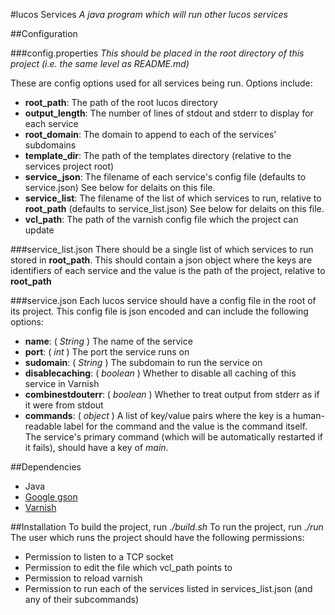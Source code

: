 #lucos Services
_A java program which will run other lucos services_

##Configuration


###config.properties
_This should be placed in the root directory of this project (i.e. the same level as README.md)_

These are config options used for all services being run.  Options include:
* **root_path**: The path of the root lucos directory
* **output_length**: The number of lines of stdout and stderr to display for each service
* **root_domain**: The domain to append to each of the services' subdomains
* **template_dir**: The path of the templates directory (relative to the services project root)
* **service_json**: The filename of each service's config file (defaults to service.json)  See below for delaits on this file.
* **service_list**: The filename of the list of which services to run, relative to **root_path** (defaults to service_list.json) See below for delaits on this file.
* **vcl_path**: The path of the varnish config file which the project can update


###service_list.json
There should be a single list of which services to run stored in **root_path**.  This should contain a json object where the keys are identifiers of each service and the value is the path of the project, relative to **root_path**

###service.json
Each lucos service should have a config file in the root of its project.  This config file is json encoded and can include the following options:
* **name**: ( *String* ) The name of the service
* **port**: ( *int* ) The port the service runs on
* **sudomain**: ( *String* ) The subdomain to run the service on
* **disablecaching**: ( *boolean* ) Whether to disable all caching of this service in Varnish
* **combinestdouterr**: ( *boolean* ) Whether to treat output from stderr as if it were from stdout
* **commands**: ( *object* ) A list of key/value pairs where the key is a human-readable label for the command and the value is the command itself.  The service's primary command (which will be automatically restarted if it fails), should have a key of *main*.


##Dependencies
* Java
* [Google gson](https://code.google.com/p/google-gson/)
* [Varnish](https://www.varnish-cache.org/)

##Installation
To build the project, run *./build.sh*
To run the project, run *./run*
The user which runs the project should have the following permissions:
* Permission to listen to a TCP socket
* Permission to edit the file which vcl_path points to
* Permission to reload varnish
* Permission to run each of the services listed in services_list.json (and any of their subcommands)
